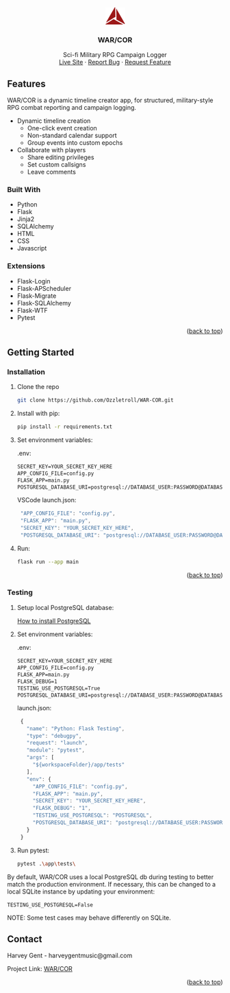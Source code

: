 <a name="readme-top"></a>

<!-- PROJECT LOGO -->
<br />
<div align="center">
  <a href="https://github.com/Ozzletroll/WAR-COR">
    <img src="./app/static/images/logo-red.png" alt="Logo" width="45" height="40">
  </a>

<h3 align="center">WAR/COR</h3>

  <p align="center">
    Sci-fi Military RPG Campaign Logger
    <br />
    <a href="https://war-cor.com/">Live Site</a>
    ·
    <a href="https://github.com/Ozzletroll/WAR-COR/issues/new?assignees=Ozzletroll&labels=&projects=&template=bug_report.md&title=%5BBUG%5D">Report Bug</a>
    ·
    <a href="https://github.com/Ozzletroll/WAR-COR/issues/new?assignees=&labels=&projects=&template=feature_request.md&title=%5BFEATURE%5D">Request Feature</a>
  </p>
</div>

<!-- ABOUT THE PROJECT -->
## Features
WAR/COR is a dynamic timeline creator app, for structured, military-style RPG combat reporting and campaign logging.

- Dynamic timeline creation
    - One-click event creation
    - Non-standard calendar support
    - Group events into custom epochs
- Collaborate with players
    - Share editing privileges
    - Set custom callsigns
    - Leave comments

### Built With

- Python
- Flask
- Jinja2
- SQLAlchemy
- HTML
- CSS
- Javascript

### Extensions

- Flask-Login
- Flask-APScheduler
- Flask-Migrate
- Flask-SQLAlchemy
- Flask-WTF
- Pytest


<p align="right">(<a href="#readme-top">back to top</a>)</p>



<!-- GETTING STARTED -->
## Getting Started

### Installation

1. Clone the repo
   ```sh
   git clone https://github.com/Ozzletroll/WAR-COR.git
   ```
2. Install with pip:
   ```sh
   pip install -r requirements.txt
   ```
3. Set environment variables:

    .env:
    ```
    SECRET_KEY=YOUR_SECRET_KEY_HERE
    APP_CONFIG_FILE=config.py
    FLASK_APP=main.py
    POSTGRESQL_DATABASE_URI=postgresql://DATABASE_USER:PASSWORD@DATABASE_HOST_NAME:DATABASE_PORT/DATABASE_NAME
    ```

    VSCode launch.json:
   ```js
    "APP_CONFIG_FILE": "config.py",
    "FLASK_APP": "main.py",
    "SECRET_KEY": "YOUR_SECRET_KEY_HERE",
    "POSTGRESQL_DATABASE_URI": "postgresql://DATABASE_USER:PASSWORD@DATABASE_HOST_NAME:DATABASE_PORT/DATABASE_NAME",
   ```
4. Run:
   ```sh
   flask run --app main
   ```

<p align="right">(<a href="#readme-top">back to top</a>)</p>

### Testing
  
1. Setup local PostgreSQL database:

    <a href="https://www.postgresql.org/docs/current/tutorial-install.html">How to install PostgreSQL</a>
    

2. Set environment variables:

    .env:
    ```
    SECRET_KEY=YOUR_SECRET_KEY_HERE
    APP_CONFIG_FILE=config.py
    FLASK_APP=main.py
    FLASK_DEBUG=1
    TESTING_USE_POSTGRESQL=True
    POSTGRESQL_DATABASE_URI=postgresql://DATABASE_USER:PASSWORD@DATABASE_HOST_NAME:DATABASE_PORT/DATABASE_NAME
    ```

    launch.json:
   ```js
    {
      "name": "Python: Flask Testing",
      "type": "debugpy",
      "request": "launch",
      "module": "pytest",
      "args": [
        "${workspaceFolder}/app/tests"
      ],
      "env": {
        "APP_CONFIG_FILE": "config.py",
        "FLASK_APP": "main.py",
        "SECRET_KEY": "YOUR_SECRET_KEY_HERE",
        "FLASK_DEBUG": "1",
        "TESTING_USE_POSTGRESQL": "POSTGRESQL",
        "POSTGRESQL_DATABASE_URI": "postgresql://DATABASE_USER:PASSWORD@DATABASE_HOST_NAME:DATABASE_PORT/DATABASE_NAME",
      }
    }
   ```
3. Run pytest:
   ```sh
   pytest .\app\tests\  
   ```

By default, WAR/COR uses a local PostgreSQL db during testing to better match the production environment. If necessary, this can be changed to a local SQLite instance by updating your environment:

```
TESTING_USE_POSTGRESQL=False
```
NOTE: Some test cases may behave differently on SQLite.


<!-- CONTACT -->
## Contact

Harvey Gent - <span>harv<b style="display: None">nospam</b>eygen<b style="display: None">CASTIGATE</b>tmusic@gmail<b style="display: None">.example</b>.com</span>

Project Link: [WAR/COR](https://github.com/Ozzletroll/WAR-COR)

<p align="right">(<a href="#readme-top">back to top</a>)</p>

